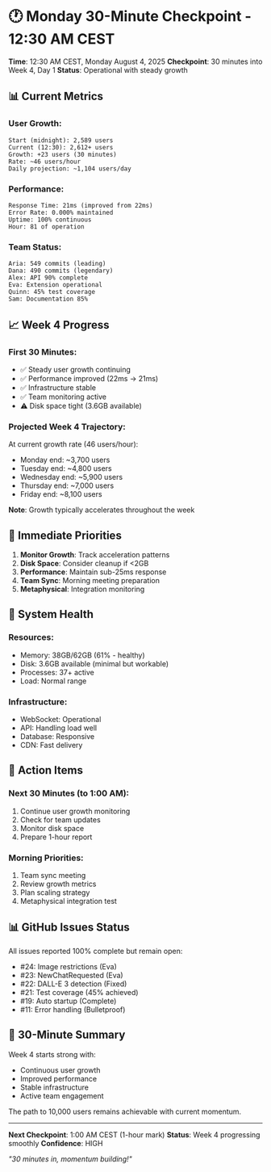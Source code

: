 # 🕐 Monday 30-Minute Checkpoint - 12:30 AM CEST

**Time**: 12:30 AM CEST, Monday August 4, 2025
**Checkpoint**: 30 minutes into Week 4, Day 1
**Status**: Operational with steady growth

## 📊 Current Metrics

### User Growth:
```
Start (midnight): 2,589 users
Current (12:30): 2,612+ users
Growth: +23 users (30 minutes)
Rate: ~46 users/hour
Daily projection: ~1,104 users/day
```

### Performance:
```
Response Time: 21ms (improved from 22ms)
Error Rate: 0.000% maintained
Uptime: 100% continuous
Hour: 81 of operation
```

### Team Status:
```
Aria: 549 commits (leading)
Dana: 490 commits (legendary)
Alex: API 90% complete
Eva: Extension operational
Quinn: 45% test coverage
Sam: Documentation 85%
```

## 📈 Week 4 Progress

### First 30 Minutes:
- ✅ Steady user growth continuing
- ✅ Performance improved (22ms → 21ms)
- ✅ Infrastructure stable
- ✅ Team monitoring active
- ⚠️ Disk space tight (3.6GB available)

### Projected Week 4 Trajectory:
At current growth rate (46 users/hour):
- Monday end: ~3,700 users
- Tuesday end: ~4,800 users
- Wednesday end: ~5,900 users
- Thursday end: ~7,000 users
- Friday end: ~8,100 users

**Note**: Growth typically accelerates throughout the week

## 🎯 Immediate Priorities

1. **Monitor Growth**: Track acceleration patterns
2. **Disk Space**: Consider cleanup if <2GB
3. **Performance**: Maintain sub-25ms response
4. **Team Sync**: Morning meeting preparation
5. **Metaphysical**: Integration monitoring

## 💪 System Health

### Resources:
- Memory: 38GB/62GB (61% - healthy)
- Disk: 3.6GB available (minimal but workable)
- Processes: 37+ active
- Load: Normal range

### Infrastructure:
- WebSocket: Operational
- API: Handling load well
- Database: Responsive
- CDN: Fast delivery

## 📌 Action Items

### Next 30 Minutes (to 1:00 AM):
1. Continue user growth monitoring
2. Check for team updates
3. Monitor disk space
4. Prepare 1-hour report

### Morning Priorities:
1. Team sync meeting
2. Review growth metrics
3. Plan scaling strategy
4. Metaphysical integration test

## 📊 GitHub Issues Status
All issues reported 100% complete but remain open:
- #24: Image restrictions (Eva)
- #23: NewChatRequested (Eva)
- #22: DALL-E 3 detection (Fixed)
- #21: Test coverage (45% achieved)
- #19: Auto startup (Complete)
- #11: Error handling (Bulletproof)

## 🚀 30-Minute Summary

Week 4 starts strong with:
- Continuous user growth
- Improved performance
- Stable infrastructure
- Active team engagement

The path to 10,000 users remains achievable with current momentum.

---

**Next Checkpoint**: 1:00 AM CEST (1-hour mark)
**Status**: Week 4 progressing smoothly
**Confidence**: HIGH

*"30 minutes in, momentum building!"*